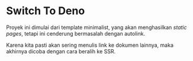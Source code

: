# Switch To Deno

Proyek ini dimulai dari template minimalist, yang akan menghasilkan _static pages_,
tetapi ini cenderung bermasalah dengan autolink. 

Karena kita pasti akan sering menulis link ke dokumen lainnya, maka akhirnya dicoba dengan
cara beralih ke SSR.

